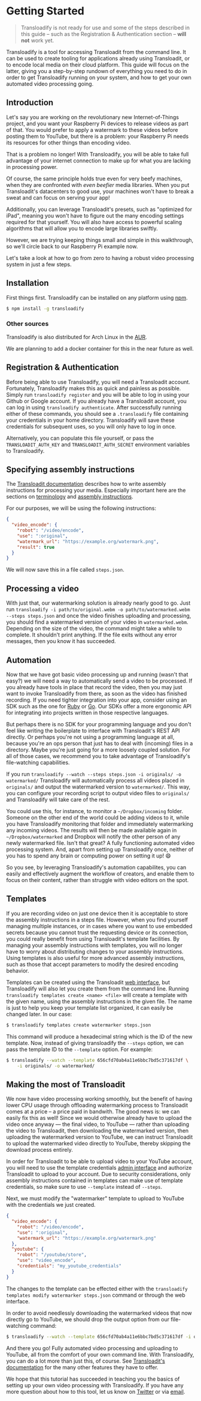 # Getting Started

> Transloadify is not ready for use and some of the steps described in this guide
– such as the Registration & Authentication section – **will not** work yet.

Transloadify is a tool for accessing Transloadit from the command line. It can
be used to create tooling for applications already using Transloadit, or to 
encode local media on their cloud platform. This guide will focus on the latter, giving you
a step-by-step rundown of everything you need to do in order to get Transloadify running 
on your system, and how to get your own automated video processing going.

## Introduction 

Let's say you are working on *the* revolutionary new Internet-of-Things project, and you want
your Raspberry Pi devices to release videos as part of that. You would prefer to apply a 
watermark to these videos before posting them to YouTube, but there is a problem: 
your Raspberry Pi needs its resources for other things than encoding video. 

That is a problem no longer! With Transloadify, you will be able to take full advantage of your 
internet connection to make up for what you are lacking in processing power.

Of course, the same principle holds true even for very beefy machines, when they are
confronted with *even beefier* media libraries. When you put Transloadit's datacenters 
to good use, your machines won't have to break a sweat and can focus on serving your app!

Additionally, you can leverage Transloadit's presets, such as "optimized for iPad", meaning you
won't have to figure out the many encoding settings required for that yourself. You will also have access to
powerful scaling algorithms that will allow you to encode large libraries swiftly.

However, we are trying keeping things small and simple in this walkthrough, so we'll circle back to our
Raspberry Pi example now.

Let's take a look at how to go from zero to having a robust video processing system in just a 
few steps.

## Installation

First things first. Transloadify can be installed on any platform using 
[npm](https://npmjs.com).

```bash
$ npm install -g transloadify
```

### Other sources

Transloadify is also distributed for Arch Linux in the
[AUR](https://aur.archlinux.org/packages/transloadify).

We are planning to add a docker container for this in the near future as well.

## Registration & Authentication

Before being able to use Transloadify, you will need a Transloadit account.
Fortunately, Transloadify makes this as quick and painless as possible. Simply run `transloadify register`
and you will be able to log in using your Github or Google account. If you
already have a Transloadit account, you can log in using `transloadify
authenticate`. After successfully running either of these commands, you should
see a `.transloadify` file containing your credentials in your home directory.
Transloadify will save these credentials for subsequent uses, so you will only have to log in once.

Alternatively, you can populate this file yourself, or pass the `TRANSLOADIT_AUTH_KEY`
and `TRANSLOADIT_AUTH_SECRET` environment variables to Transloadify.

## Specifying assembly instructions

The [Transloadit documentation](https://transloadit.com/docs/) describes how to
write assembly instructions for processing your media. Especially important here are
the sections on [terminology](https://transloadit.com/docs/#terminology) and
[assembly instructions](https://transloadit.com/docs/topics/assembly-instructions/).

For our purposes, we will be using the following instructions:

```json
{
  "video_encode": {
    "robot": "/video/encode",
    "use": ":original",
    "watermark_url": "https://example.org/watermark.png",
    "result": true
  }
}
```

We will now save this in a file called `steps.json`.

## Processing a video

With just that, our watermarking solution is already nearly good to go. Just run `transloadify -i
path/to/original.webm -o path/to/watermarked.webm --steps steps.json` and once
the video finishes uploading and processing, you should find a watermarked
version of your video in `watermarked.webm`. Depending on the size of the video,
the command might take a while to complete. It shouldn't print anything. If the file
exits without any error messages, then you know it has succeeded.

## Automation

Now that we have got basic video processing up and running (wasn't that easy?) we will
need a way to automatically send a video to be processed. If you already have tools in place
that record the video, then you may just want to invoke
Transloadify from there, as soon as the video has finished recording. If you need tighter
integration into your app, consider using an SDK such as the one for 
[Ruby](https://github.com/transloadit/ruby-sdk) or 
[Go](https://github.com/transloadit/go-sdk). Our SDKs offer a more ergonomic API
for integrating into projects written in those respective languages. 

But perhaps there is no SDK for your programming language and you don't feel like writing the boilerplate to 
interface with Transloadit's REST API directly. Or perhaps you're not using a
programming language at all, because you're an ops person that just has to deal
with (incoming) files in a directory. Maybe you're just going for a more loosely coupled solution.
For all of those cases, we recommend you to take advantage of Transloadify's file-watching capabilities.

If you run `transloadify --watch --steps steps.json -i originals/ -o
watermarked/` Transloadify will automatically process all videos placed in
`originals/` and output the watermarked version to `watermarked/`. This way, you
can configure your recording script to output video files to `originals/` and
Transloadify will take care of the rest.

You could use this, for instance, to monitor a `~/Dropbox/incoming` folder. Someone on the 
other end of the world could be adding videos to it, while you have
Transloadify monitoring that folder and immediately watermarking any incoming videos. The results 
will then be made available again in `~/Dropbox/watermarked` and Dropbox will notify the other person of any newly watermarked
file. Isn't that great? A fully functioning automated video processing system. And, apart from setting up Transloadify once, neither of you has to spend any brain or computing power on setting it up! :smile: 

So you see, by leveraging Transloadify's automation capabilites, you can easily and
effectively augment the workflow of creators, and enable them to focus on their content, rather than
struggle with video editors on the spot.

## Templates

If you are recording video on just one device then it is acceptable to store the assembly
instructions in a steps file. However, when you find yourself managing multiple
instances, or in cases where you want to use embedded secrets because you cannot trust the requesting device or its connection, 
you could really benefit from using Transloadit's template facilities. By
managing your assembly instructions with templates, you will no longer have to worry
about distributing changes to your assembly instructions. Using templates is
also useful for more advanced assembly instructions, such as those that accept
parameters to modify the desired encoding behavior.

Templates can be created using the Transloadit 
[web interface](https://transloadit.com/templates/add/), but Transloadify
will also let you create them from the command line. Running `transloadify templates
create <name> <file>` will create a template with the given name, using the
assembly instructions in the given file. The name is just to help you keep your
template list organized, it can easily be changed later. In our case:

```bash
$ transloadify templates create watermarker steps.json
```

This command will produce a hexadecimal string which is the ID of the new
template. Now, instead of giving transloadify the `--steps` option, we can pass
the template ID to the `--template` option. For example:

```bash
$ transloadify --watch --template 656cfd70ab4a11e6bbc7bd5c371617df \
    -i originals/ -o watermarked/
```

## Making the most of Transloadit

We now have video processing working smoothly, but the benefit of having lower 
CPU usage through offloading watermarking process to Transloadit comes at a price 
– a price paid in bandwith. The good news is: we can easily fix this as well! 
Since we would otherwise already have to upload the video once anyway — the final video, to YouTube — 
rather than uploading the video to Transloadit, then downloading the watermarked version, then uploading
the watermarked version to YouTube, we can instruct Transloadit to upload the
watermarked video directly to YouTube, thereby skipping the download process entirely.

In order for Transloadit to be able to upload video to your YouTube account, you
will need to use the template credentials 
[admin interface](https://transloadit.com/template-credentials/) and authorize
Transloadit to upload to your account. Due to security considerations, only
assembly instructions contained in templates can make use of template
credentials, so make sure to use `--template` instead of `--steps`.

Next, we must modify the "watermarker" template to upload to YouTube with the
credentials we just created.

```json
{
  "video_encode": {
    "robot": "/video/encode",
    "use": ":original",
    "watermark_url": "https://example.org/watermark.png"
  },
  "youtube": {
    "robot": "/youtube/store",
    "use": "video_encode",
    "credentials": "my_youtube_credentials"
  }
}
```

The changes to the template can be effected either with the `transloadify templates
modify watermarker steps.json` command or through the web interface. 

In order to avoid needlessly downloading the watermarked videos that now
directly go to YouTube, we should drop the output option from our file-watching command:

```bash
$ transloadify --watch --template 656cfd70ab4a11e6bbc7bd5c371617df -i originals/
```

And there you go! Fully automated video processing and uploading to YouTube, all from the comfort of your own command line. With Transloadify, you can do a lot more than just this, of course. See [Transloadit's documentation](https://transloadit.com/docs/) for the many other features they have to offer. 

We hope that this tutorial has succeeded in teaching you the basics of setting up your own video processing with Transloadify. If you have any more question about how to this tool, let us know on [Twitter](https://twitter.com/transloadit) or via [email](mailto:hello@transloadit.com).
